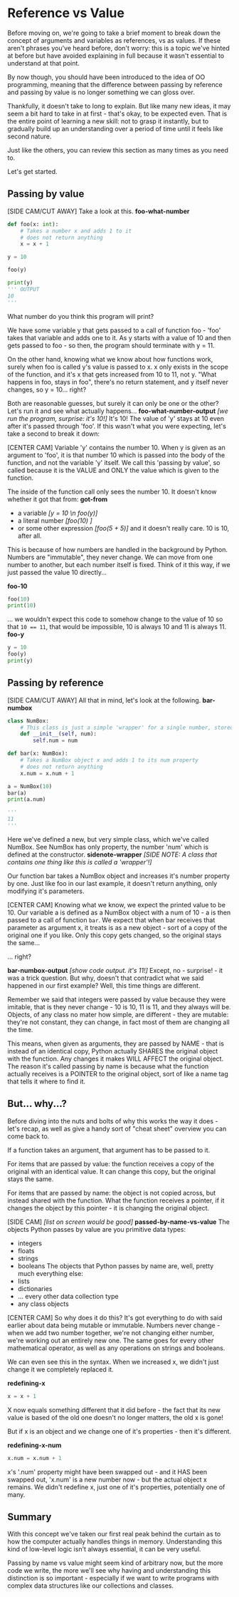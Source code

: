 # Reference vs Value
Before moving on, we're going to take a brief moment to break down the concept of arguments and variables as references, vs as values. If these aren't phrases you've heard before, don't worry: this is a topic we've hinted at before but have avoided explaining in full because it wasn't essential to understand at that point. 

By now though, you should have been introduced to the idea of OO programming, meaning that the difference between passing by reference and passing by value is no longer something we can gloss over.

Thankfully, it doesn't take to long to explain. But like many new ideas, it may seem a bit hard to take in at first - that's okay, to be expected even. That is the entire point of learning a new skill: not to grasp it instantly, but to gradually build up an understanding over a period of time until it feels like second nature.

Just like the others, you can review this section as many times as you need to.

Let's get started.

## Passing by value
[SIDE CAM/CUT AWAY]
Take a look at this.
**foo-what-number**
```py
def foo(x: int):
    # Takes a number x and adds 1 to it
    # does not return anything
    x = x + 1

y = 10

foo(y)

print(y)
''' OUTPUT
10
'''
```
What number do you think this program will print?

We have some variable y that gets passed to a call of function foo - 'foo' takes that variable and adds one to it. As y starts with a value of 10 and then gets passed to foo - so then, the program should terminate with y = 11. 

On the other hand, knowing what we know about how functions work, surely when foo is called y's value is passed to x. x only exists in the scope of the function, and it's x that gets increased from 10 to 11, not y. "What happens in foo, stays in foo", there's no return statement, and y itself never changes, so y = 10... right?

Both are reasonable guesses, but surely it can only be one or the other? Let's run it and see what actually happens...
**foo-what-number-output**
*[we run the program, surprise: it's 10!]*
It's 10! The value of 'y' stays at 10 even after it's passed through 'foo'. If this wasn't what you were expecting, let's take a second to break it down:

[CENTER CAM]
Variable 'y' contains the number 10. When y is given as an argument to 'foo', it is that number 10 which is passed into the body of the function, and not the variable 'y' itself. We call this 'passing by value', so called because it is the VALUE and ONLY the value which is given to the function. 

The inside of the function call only sees the number 10. It doesn't know whether it got that from:
**got-from**
* a variable *[y = 10 \n foo(y)]*
* a literal number *[foo(10) ]*
* or some other expression *[foo(5 + 5)]*
and it doesn't really care. 10 is 10, after all.

This is because of how numbers are handled in the background by Python. Numbers are "immutable", they never change. We can move from one number to another, but each number itself is fixed. Think of it this way, if we just passed the value 10 directly...

**foo-10**
```py
foo(10)
print(10)
```

... we wouldn't expect this code to somehow change to the value of 10 so that `10 == 11`, that would be impossible, 10 is always 10 and 11 is always 11.
**foo-y**
```py
y = 10
foo(y)
print(y)
```

## Passing by reference
[SIDE CAM/CUT AWAY]
All that in mind, let's look at the following.
**bar-numbox**
```py
class NumBox:
    # This class is just a simple 'wrapper' for a single number, stored as a field
    def __init__(self, num):
        self.num = num

def bar(x: NumBox):
    # Takes a NumBox object x and adds 1 to its num property
    # does not return anything
    x.num = x.num + 1

a = NumBox(10)
bar(a)
print(a.num)

'''
11
'''

```
Here we've defined a new, but very simple class, which we've called NumBox. See NumBox has only property, the number 'num' which is defined at the constructor. 
**sidenote-wrapper**
*[SIDE NOTE: A class that contains one thing like this is called a 'wrapper'!]*

Our function bar takes a NumBox object and increases it's number property by one. Just like foo in our last example, it doesn't return anything, only modifying it's parameters.

[CENTER CAM]
Knowing what we know, we expect the printed value to be 10. Our variable a is defined as a NumBox object with a num of 10 - a is then passed to a call of function `bar`. We expect that when bar receives that parameter as argument x, it treats is as a new object - sort of a copy of the original one if you like. Only this copy gets changed, so the original stays the same...

... right?

**bar-numbox-output**
*[show code output. it's 11!]*
Except, no - surprise! - it was a trick question. But why, doesn't that contradict what we said happened in our first example? Well, this time things are different.

Remember we said that integers were passed by value because they were imitable, that is they never change - 10 is 10, 11 is 11, and they always will be. Objects, of any class no mater how simple, are different - they are mutable: they're not constant, they can change, in fact most of them are changing all the time.

This means, when given as arguments, they are passed by NAME - that is instead of an identical copy, Python actually SHARES the original object with the function. Any changes it makes WILL AFFECT the original object. The reason it's called passing by name is because what the function actually receives is a POINTER to the original object, sort of like a name tag that tells it where to find it.

## But... why...?
Before diving into the nuts and bolts of why this works the way it does - let's recap, as well as give a handy sort of "cheat sheet" overview you can come back to.

If a function takes an argument, that argument has to be passed to it.

For items that are passed by value: the function receives a copy of the original with an identical value. It can change this copy, but the original stays the same.

For items that are passed by name: the object is not copied across, but instead shared with the function. What the function receives a pointer, if it changes the object by this pointer - it is changing the original object.

[SIDE CAM]
*[list on screen would be good]*
**passed-by-name-vs-value**
The objects Python passes by value are you primitive data types:
* integers
* floats
* strings
* booleans
The objects that Python passes by name are, well, pretty much everything else:
* lists
* dictionaries
* ... every other data collection type
* any class objects

[CENTER CAM]
So why does it do this? It's got everything to do with said earlier about data being mutable or immutable. Numbers never change - when we add two number together, we're not changing either number, we're working out an entirely new one. The same goes for every other mathematical operator, as well as any operations on strings and booleans.

We can even see this in the syntax. When we increased x, we didn't just change it we completely replaced it.

**redefining-x**
```py
x = x + 1
```

X now equals something different that it did before - the fact that its new value is based of the old one doesn't no longer matters, the old x is gone!

But if x is an object and we change one of it's properties - then it's different.

**redefining-x-num**
```py
x.num = x.num + 1
```
x's '.num' property might have been swapped out - and it HAS been swapped out, 'x.num' is a new number now - but the actual object x remains. We didn't redefine x, just one of it's properties, potentially one of many.

## Summary
With this concept we've taken our first real peak behind the curtain as to how the computer actually handles things in memory. Understanding this kind of low-level logic isn't always essential, it can be very useful.

Passing by name vs value might seem kind of arbitrary now, but the more code we write, the more we'll see why having and understanding this distinction is so important - especially if we want to write programs with complex data structures like our collections and classes.